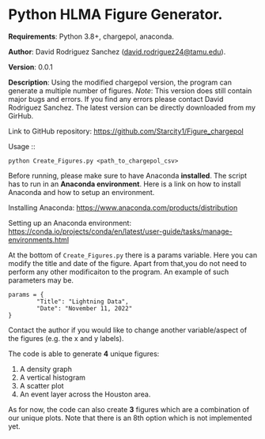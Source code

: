 # Python HLMA Figure Generator.

**Requirements**: Python 3.8+, chargepol, anaconda.

**Author**: David Rodriguez Sanchez (david.rodriguez24@tamu.edu).

**Version**: 0.0.1

**Description**: Using the modified chargepol version, the program can generate a multiple number of figures. *Note*: This version does still contain major bugs and errors. If you find any errors please contact David Rodriguez Sanchez. The latest version can be directly downloaded from my GirHub.

Link to GitHub repository: https://github.com/Starcity1/Figure_chargepol

Usage ::
```
python Create_Figures.py <path_to_chargepol_csv>
```

Before running, please make sure to have Anaconda **installed**. The script has to run in an **Anaconda environment**. Here is a link on how to install Anaconda and how to setup an environment.

Installing Anaconda: https://www.anaconda.com/products/distribution

Setting up an Anaconda environment: https://conda.io/projects/conda/en/latest/user-guide/tasks/manage-environments.html

At the bottom of ```Create_Figures.py``` there is a params variable. Here you can modify the title and date of the figure. Apart from that,you do not need to perform any other modificaiton to the program. An example of such parameters may be.


```
params = {
        "Title": "Lightning Data",
        "Date": "November 11, 2022"
}
```

Contact the author if you would like to change another variable/aspect of the figures (e.g. the x and y labels).

The code is able to generate **4** unique figures:

1. A density graph
2. A vertical histogram
3. A scatter plot
4. An event layer across the Houston area.

As for now, the code can also create **3** figures which are a combination of our unique plots. Note that there is an 8th option which is not implemented yet.
